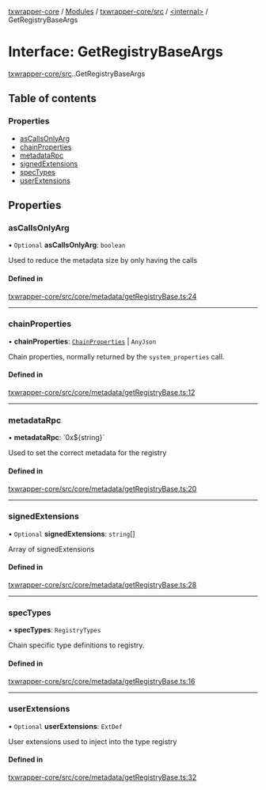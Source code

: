 [txwrapper-core](../README.md) / [Modules](../modules.md) / [txwrapper-core/src](../modules/txwrapper_core_src.md) / [<internal\>](../modules/txwrapper_core_src._internal_.md) / GetRegistryBaseArgs

# Interface: GetRegistryBaseArgs

[txwrapper-core/src](../modules/txwrapper_core_src.md).[<internal>](../modules/txwrapper_core_src._internal_.md).GetRegistryBaseArgs

## Table of contents

### Properties

- [asCallsOnlyArg](txwrapper_core_src._internal_.GetRegistryBaseArgs.md#ascallsonlyarg)
- [chainProperties](txwrapper_core_src._internal_.GetRegistryBaseArgs.md#chainproperties)
- [metadataRpc](txwrapper_core_src._internal_.GetRegistryBaseArgs.md#metadatarpc)
- [signedExtensions](txwrapper_core_src._internal_.GetRegistryBaseArgs.md#signedextensions)
- [specTypes](txwrapper_core_src._internal_.GetRegistryBaseArgs.md#spectypes)
- [userExtensions](txwrapper_core_src._internal_.GetRegistryBaseArgs.md#userextensions)

## Properties

### asCallsOnlyArg

• `Optional` **asCallsOnlyArg**: `boolean`

Used to reduce the metadata size by only having the calls

#### Defined in

[txwrapper-core/src/core/metadata/getRegistryBase.ts:24](https://github.com/paritytech/txwrapper-core/blob/54903b8/packages/txwrapper-core/src/core/metadata/getRegistryBase.ts#L24)

___

### chainProperties

• **chainProperties**: [`ChainProperties`](txwrapper_core_src.ChainProperties.md) \| `AnyJson`

Chain properties, normally returned by the `system_properties` call.

#### Defined in

[txwrapper-core/src/core/metadata/getRegistryBase.ts:12](https://github.com/paritytech/txwrapper-core/blob/54903b8/packages/txwrapper-core/src/core/metadata/getRegistryBase.ts#L12)

___

### metadataRpc

• **metadataRpc**: \`0x${string}\`

Used to set the correct metadata for the registry

#### Defined in

[txwrapper-core/src/core/metadata/getRegistryBase.ts:20](https://github.com/paritytech/txwrapper-core/blob/54903b8/packages/txwrapper-core/src/core/metadata/getRegistryBase.ts#L20)

___

### signedExtensions

• `Optional` **signedExtensions**: `string`[]

Array of signedExtensions

#### Defined in

[txwrapper-core/src/core/metadata/getRegistryBase.ts:28](https://github.com/paritytech/txwrapper-core/blob/54903b8/packages/txwrapper-core/src/core/metadata/getRegistryBase.ts#L28)

___

### specTypes

• **specTypes**: `RegistryTypes`

Chain specific type definitions to registry.

#### Defined in

[txwrapper-core/src/core/metadata/getRegistryBase.ts:16](https://github.com/paritytech/txwrapper-core/blob/54903b8/packages/txwrapper-core/src/core/metadata/getRegistryBase.ts#L16)

___

### userExtensions

• `Optional` **userExtensions**: `ExtDef`

User extensions used to inject into the type registry

#### Defined in

[txwrapper-core/src/core/metadata/getRegistryBase.ts:32](https://github.com/paritytech/txwrapper-core/blob/54903b8/packages/txwrapper-core/src/core/metadata/getRegistryBase.ts#L32)
